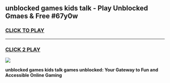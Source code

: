 
## unblocked games kids talk - Play Unblocked Gmaes & Free #67y0w
<h3>
<a href="https://premium.freeplayer.one?title=unblocked_games_kids_talk&ref=03M">CLICK TO PLAY</a></h3>
<hr>

<h3>
<a href="https://premium.freeplayer.one?title=unblocked_games_kids_talk&ref=03M">CLICK 2 PLAY</a>
  
</h3>

<a href="https://premium.freeplayer.one?title=unblocked_games_kids_talk&ref=03M"><img src="https://clearcache.store/games.png"></a>


**unblocked games kids talk games unblocked: Your Gateway to Fun and Accessible Online Gaming**
